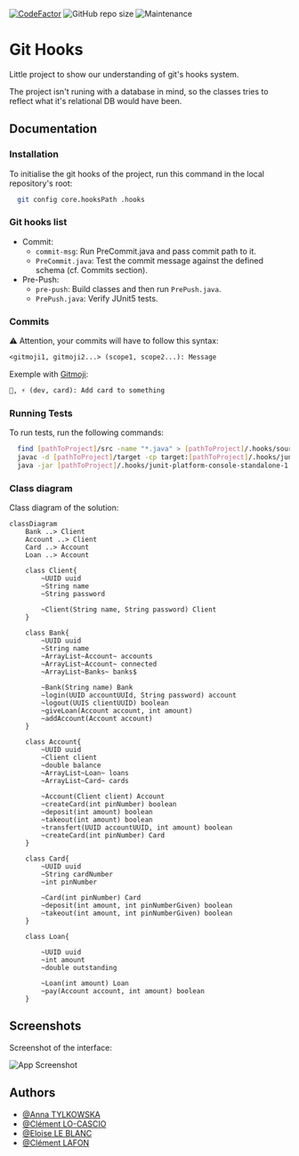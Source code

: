 [![CodeFactor](https://www.codefactor.io/repository/github/l-clem/githooks/badge)](https://www.codefactor.io/repository/github/l-clem/githooks) ![GitHub repo size](https://img.shields.io/github/repo-size/L-Clem/GitHooks) ![Maintenance](https://img.shields.io/maintenance/yes/2022)
# Git Hooks

Little project to show our understanding of git's hooks system.

The project isn't runing with a database in mind, so the classes tries to reflect what it's relational DB would have been.


## Documentation

### Installation

To initialise the git hooks of the project, run this command in the local repository's root:

```bash
  git config core.hooksPath .hooks
```

### Git hooks list
- Commit: 
  - `commit-msg`: Run PreCommit.java and pass commit path to it.
  - `PreCommit.java`: Test the commit message against the defined schema (cf. Commits section).
- Pre-Push:
  - `pre-push`: Build classes and then run `PrePush.java`.
  - `PrePush.java`: Verify JUnit5 tests.

### Commits

⚠️ Attention, your commits will have to follow this syntax:

```txt
<gitmoji1, gitmoji2...> (scope1, scope2...): Message
```
Exemple with [Gitmoji](https://gitmoji.dev/):
```txt
🎨, ⚡️ (dev, card): Add card to something
```

### Running Tests

To run tests, run the following commands:

```bash
  find [pathToProject]/src -name "*.java" > [pathToProject]/.hooks/sources.txt
  javac -d [pathToProject]/target -cp target:[pathToProject]/.hooks/junit-platform-console-standalone-1.9.1.jar @[pathToProject]/.hooks/sources.txt
  java -jar [pathToProject]/.hooks/junit-platform-console-standalone-1.9.1.jar --class-path [pathToProject]/target --scan-class-path
```

### Class diagram

Class diagram of the solution:

```mermaid
classDiagram
    Bank ..> Client
    Account ..> Client
    Card ..> Account
    Loan ..> Account

    class Client{
        ~UUID uuid
        ~String name
        ~String password

        ~Client(String name, String password) Client
    }

    class Bank{
        ~UUID uuid
        ~String name
        ~ArrayList~Account~ accounts
        ~ArrayList~Account~ connected
        ~ArrayList~Banks~ banks$

        ~Bank(String name) Bank
        ~login(UUID accountUUId, String password) account
        ~logout(UUIS clientUUID) boolean
        ~giveLoan(Account account, int amount)
        ~addAccount(Account account)
    }

    class Account{
        ~UUID uuid
        ~Client client
        ~double balance
        ~ArrayList~Loan~ loans
        ~ArrayList~Card~ cards

        ~Account(Client client) Account
        ~createCard(int pinNumber) boolean
        ~deposit(int amount) boolean
        ~takeout(int amount) boolean
        ~transfert(UUID accountUUID, int amount) boolean
        ~createCard(int pinNumber) Card
    }

    class Card{
        ~UUID uuid
        ~String cardNumber
        ~int pinNumber

        ~Card(int pinNumber) Card
        ~deposit(int amount, int pinNumberGiven) boolean
        ~takeout(int amount, int pinNumberGiven) boolean
    }

    class Loan{

        ~UUID uuid
        ~int amount
        ~double outstanding

        ~Loan(int amount) Loan
        ~pay(Account account, int amount) boolean
    }
```

## Screenshots
Screenshot of the interface:

![App Screenshot](https://via.placeholder.com/468x300?text=App+Screenshot+Here)


## Authors

- [@Anna TYLKOWSKA](https://www.github.com/annaty)
- [@Clément LO-CASCIO](https://www.github.com/ClemLcs)
- [@Eloise LE BLANC](https://www.github.com/eloiseLBC)
- [@Clément LAFON](https://www.github.com/L-Clem)


